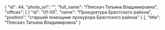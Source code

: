 {
    "id": 44,
    "photo_url": "",
    "full_name": "Плескач Татьяна Владимировна",
    "offices": [
        {
            "id": "01-05",
            "name": "Прокуратура Брестского района",
            "position": "старший помощник прокурора Брестского района"
        }
    ],
    "title": "Плескач Татьяна Владимировна"
}